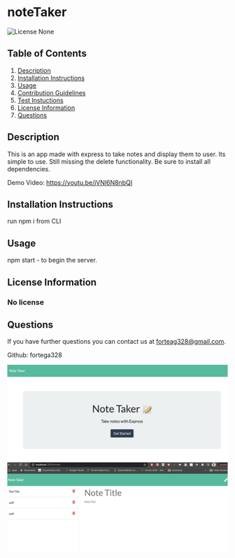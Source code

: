 
# noteTaker

![License None](https://img.shields.io/badge/Liscense-None-yellowgreen)

## Table of Contents
1. [Description](#description)
2. [Installation Instructions](#installation-instructions)
3. [Usage](#usage)
4. [Contribution Guidelines](#contribution-guidelines)
5. [Test Instuctions](#test-instructions)
6. [License Information](#license-information)
7. [Questions](#questions)

## Description
This is an app made with express to take notes and display them to user.  Its simple to use. Still missing the delete functionality. Be sure to install all dependencies.

Demo Video: https://youtu.be/jVNl6N8nbQI

## Installation Instructions
run npm i from CLI

## Usage
npm start - to begin the server.

## License Information
### No license

## Questions
If you have further questions you can contact us at forteag328@gmail.com.

Github: fortega328

![Home](public/assets/home.png)
![Notes](public/assets/notes.png)